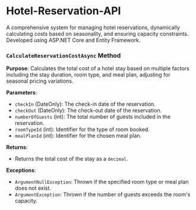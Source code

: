 # Hotel-Reservation-API
A comprehensive system for managing hotel reservations, dynamically calculating costs based on seasonality, and ensuring capacity constraints. Developed using ASP.NET Core and Entity Framework.

### `CalculateReservationCostAsync` Method

**Purpose**:
Calculates the total cost of a hotel stay based on multiple factors including the stay duration, room type, and meal plan, adjusting for seasonal pricing variations.

**Parameters**:
- `checkIn` (DateOnly): The check-in date of the reservation.
- `checkOut` (DateOnly): The check-out date of the reservation.
- `numberOfGuests` (int): The total number of guests included in the reservation.
- `roomTypeId` (int): Identifier for the type of room booked.
- `mealPlanId` (int): Identifier for the chosen meal plan.

**Returns**: 
- Returns the total cost of the stay as a `decimal`.

**Exceptions**:
- `ArgumentNullException`: Thrown if the specified room type or meal plan does not exist.
- `ArgumentException`: Thrown if the number of guests exceeds the room's capacity.
